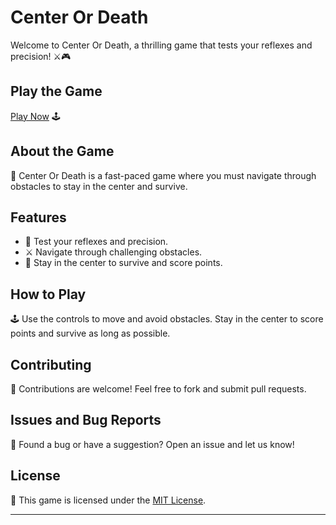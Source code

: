 # Center Or Death

Welcome to Center Or Death, a thrilling game that tests your reflexes and precision! ⚔️🎮

## Play the Game

[Play Now](https://aryan0-1maurya.github.io/Center-Or-Death/) 🕹️

## About the Game

📜 Center Or Death is a fast-paced game where you must navigate through obstacles to stay in the center and survive.

## Features

- 🚀 Test your reflexes and precision.
- ⚔️ Navigate through challenging obstacles.
- 🎯 Stay in the center to survive and score points.

## How to Play

🕹️ Use the controls to move and avoid obstacles. Stay in the center to score points and survive as long as possible.



## Contributing

🤝 Contributions are welcome! Feel free to fork and submit pull requests.

## Issues and Bug Reports

🐛 Found a bug or have a suggestion? Open an issue and let us know!

## License

📄 This game is licensed under the [MIT License](LICENSE).

---
